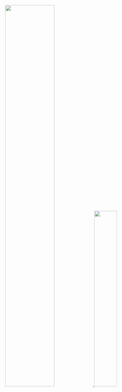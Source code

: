 <a href="https://github.com/anuraghazra/github-readme-stats">
  <img src="https://github-readme-stats.vercel.app/api?username=quotient42&show_icons=true&theme=github_dark_dimmed&hide_border=true&count_private=true" width=56% />
</a>
<a href="https://github.com/anuraghazra/github-readme-stats">
    <img src="https://github-readme-stats.vercel.app/api/top-langs/?username=quotient42&layout=donut&show_icons=true&theme=github_dark_dimmed&langs_count=5&hide_border=true&count_private=true&hide=jupyter%20notebook" width=38% />
</a>    
